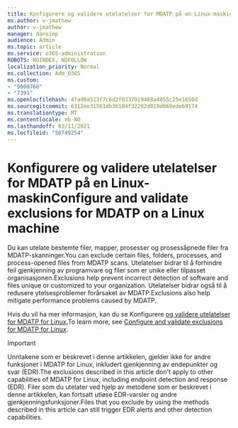 ```yaml
---
title: Konfigurere og validere utelatelser for MDATP på en Linux-maskin
ms.author: v-jmathew
author: v-jmathew
manager: dansimp
audience: Admin
ms.topic: article
ms.service: o365-administration
ROBOTS: NOINDEX, NOFOLLOW
localization_priority: Normal
ms.collection: Adm_O365
ms.custom:
- "9000760"
- "7391"
ms.openlocfilehash: 4fad0a513f7c6d2f0337019488a4055c25e1650d
ms.sourcegitcommit: 6312ee31561db36104f32282d019d069ede69174
ms.translationtype: MT
ms.contentlocale: nb-NO
ms.lasthandoff: 03/11/2021
ms.locfileid: "50749254"
---
```

# <a name="configure-and-validate-exclusions-for-mdatp-on-a-linux-machine"></a><span data-ttu-id="0a76b-102">Konfigurere og validere utelatelser for MDATP på en Linux-maskin</span><span class="sxs-lookup"><span data-stu-id="0a76b-102">Configure and validate exclusions for MDATP on a Linux machine</span></span>

<span data-ttu-id="0a76b-103">Du kan utelate bestemte filer, mapper, prosesser og prosessåpnede filer fra MDATP-skanninger.</span><span class="sxs-lookup"><span data-stu-id="0a76b-103">You can exclude certain files, folders, processes, and process-opened files from MDATP scans.</span></span> <span data-ttu-id="0a76b-104">Utelatelser bidrar til å forhindre feil gjenkjenning av programvare og filer som er unike eller tilpasset organisasjonen.</span><span class="sxs-lookup"><span data-stu-id="0a76b-104">Exclusions help prevent incorrect detection of software and files unique or customized to your organization.</span></span> <span data-ttu-id="0a76b-105">Utelatelser bidrar også til å redusere ytelsesproblemer forårsaket av MDATP.</span><span class="sxs-lookup"><span data-stu-id="0a76b-105">Exclusions also help mitigate performance problems caused by MDATP.</span></span>

<span data-ttu-id="0a76b-106">Hvis du vil ha mer informasjon, kan du se Konfigurere [og validere utelatelser for MDATP for Linux.](https://go.microsoft.com/fwlink/?linkid=2144517)</span><span class="sxs-lookup"><span data-stu-id="0a76b-106">To learn more, see [Configure and validate exclusions for MDATP for Linux](https://go.microsoft.com/fwlink/?linkid=2144517).</span></span>

> [!IMPORTANT]
> <span data-ttu-id="0a76b-107">Unntakene som er beskrevet i denne artikkelen, gjelder ikke for andre funksjoner i MDATP for Linux, inkludert gjenkjenning av endepunkter og svar (EDR).</span><span class="sxs-lookup"><span data-stu-id="0a76b-107">The exclusions described in this article don't apply to other capabilities of MDATP for Linux, including endpoint detection and response (EDR).</span></span> <span data-ttu-id="0a76b-108">Filer som du utelater ved hjelp av metodene som er beskrevet i denne artikkelen, kan fortsatt utløse EDR-varsler og andre gjenkjenningsfunksjoner.</span><span class="sxs-lookup"><span data-stu-id="0a76b-108">Files that you exclude by using the methods described in this article can still trigger EDR alerts and other detection capabilities.</span></span>

